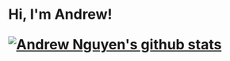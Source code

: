 <h1> Hi, I'm Andrew! </h> 

[![Andrew Nguyen's github stats](https://github-readme-stats.vercel.app/api?username=TheAndrewNguyen)](https://github.com/anuraghazra/github-readme-stats)
